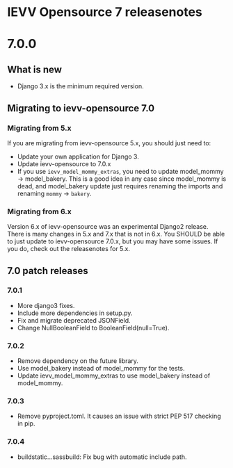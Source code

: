 IEVV Opensource 7 releasenotes
==============================


7.0.0
=====

## What is new

- Django 3.x is the minimum required version.


## Migrating to ievv-opensource 7.0

### Migrating from 5.x
If you are migrating from ievv-opensource 5.x, you should just need to:

- Update your own application for Django 3.
- Update ievv-opensource to 7.0.x
- If you use ``ievv_model_mommy_extras``, you need to update model_mommy -> model_bakery.
  This is a good idea in any case since model_mommy is dead, and model_bakery update
  just requires renaming the imports and renaming ``mommy`` -> ``bakery``.


### Migrating from 6.x
Version 6.x of ievv-opensource was an experimental Django2 release. There is many changes
in 5.x and 7.x that is not in 6.x. You SHOULD be able to just update to ievv-opensource 7.0.x,
but you may have some issues. If you do, check out the releasenotes for 5.x.


## 7.0 patch releases

### 7.0.1
- More django3 fixes.
- Include more dependencies in setup.py.
- Fix and migrate deprecated JSONField.
- Change NullBooleanField to BooleanField(null=True).

### 7.0.2
- Remove dependency on the future library.
- Use model_bakery instead of model_mommy for the tests.
- Update ievv_model_mommy_extras to use model_bakery instead of model_mommy.

### 7.0.3
- Remove pyproject.toml. It causes an issue with strict PEP 517 checking in pip.

### 7.0.4
- buildstatic...sassbuild: Fix bug with automatic include path.
